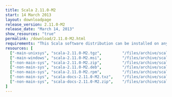 ```yaml
---
title: Scala 2.11.0-M2
start: 14 March 2013
layout: downloadpage
release_version: 2.11.0-M2
release_date: "March 14, 2013"
show_resources: "true"
permalink: /download/2.11.0-M2.html
requirements: "This Scala software distribution can be installed on any Unix-like or Windows system. It requires the Java runtime version 1.6 or later, which can be downloaded <a href='http://www.java.com/'>here</a>."
resources: [
  ["-main-unixsys", "scala-2.11.0-M2.tgz",         "/files/archive/scala-2.11.0-M2.tgz",         "Max OS X, Unix, Cygwin",  "25 MB"],
  ["-main-windows", "scala-2.11.0-M2.msi",         "/files/archive/scala-2.11.0-M2.msi",         "Windows (msi installer)", "50 MB"],
  ["-non-main-sys", "scala-2.11.0-M2.zip",         "/files/archive/scala-2.11.0-M2.zip",         "Windows",                 "25 MB"],
  ["-non-main-sys", "scala-2.11.0-M2.deb",         "/files/archive/scala-2.11.0-M2.deb",         "Debian",                  "23 MB"],
  ["-non-main-sys", "scala-2.11.0-M2.rpm",         "/files/archive/scala-2.11.0-M2.rpm",         "RPM package",             "23 MB"],
  ["-non-main-sys", "scala-docs-2.11.0-M2.txz",    "/files/archive/scala-docs-2.11.0-M2.txz",    "API docs",                "3 MB"],
  ["-non-main-sys", "scala-docs-2.11.0-M2.zip",    "/files/archive/scala-docs-2.11.0-M2.zip",    "API docs",                "27 MB"]
]
---
```




